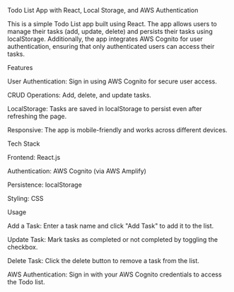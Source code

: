 Todo List App with React, Local Storage, and AWS Authentication

This is a simple Todo List app built using React. The app allows users to manage their tasks (add, update, delete) and persists their tasks using localStorage. Additionally, the app integrates AWS Cognito for user authentication, ensuring that only authenticated users can access their tasks.

Features

User Authentication: Sign in using AWS Cognito for secure user access.

CRUD Operations: Add, delete, and update tasks.

LocalStorage: Tasks are saved in localStorage to persist even after refreshing the page.

Responsive: The app is mobile-friendly and works across different devices.

Tech Stack

Frontend: React.js

Authentication: AWS Cognito (via AWS Amplify)

Persistence: localStorage

Styling: CSS

Usage

Add a Task: Enter a task name and click "Add Task" to add it to the list.

Update Task: Mark tasks as completed or not completed by toggling the checkbox.

Delete Task: Click the delete button to remove a task from the list.

AWS Authentication: Sign in with your AWS Cognito credentials to access the Todo list.